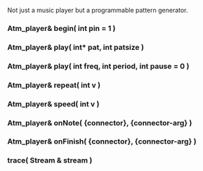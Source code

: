 Not just a music player but a programmable pattern generator.

### Atm_player& begin( int pin = 1 ) ###

### Atm_player& play( int* pat, int patsize ) ###

### Atm_player& play( int freq, int period, int pause = 0 ) ###

### Atm_player& repeat( int v ) ###

### Atm_player& speed( int v ) ###

### Atm_player& onNote( {connector}, {connector-arg} ) ###

### Atm_player& onFinish( {connector}, {connector-arg} ) ###

### trace( Stream & stream ) ###
